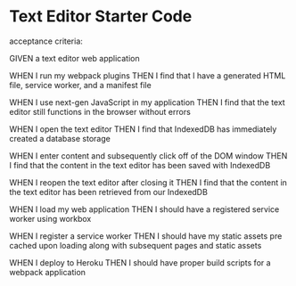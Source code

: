 # Text Editor Starter Code

acceptance criteria:

GIVEN a text editor web application

<!-- WHEN I open my application in my editor
THEN I should see a client server folder structure -->

<!-- WHEN I run `npm run start` from the root directory
THEN I find that my application should start up the backend and serve the client -->
<!-- 
WHEN I run the text editor application from my terminal
THEN I find that my JavaScript files have been bundled using webpack -->

WHEN I run my webpack plugins
THEN I find that I have a generated HTML file, service worker, and a manifest file

WHEN I use next-gen JavaScript in my application
THEN I find that the text editor still functions in the browser without errors

WHEN I open the text editor
THEN I find that IndexedDB has immediately created a database storage

WHEN I enter content and subsequently click off of the DOM window
THEN I find that the content in the text editor has been saved with IndexedDB

WHEN I reopen the text editor after closing it
THEN I find that the content in the text editor has been retrieved from our IndexedDB

<!-- WHEN I click on the Install button
THEN I download my web application as an icon on my desktop -->

WHEN I load my web application
THEN I should have a registered service worker using workbox

WHEN I register a service worker
THEN I should have my static assets pre cached upon loading along with subsequent pages and static assets

WHEN I deploy to Heroku
THEN I should have proper build scripts for a webpack application